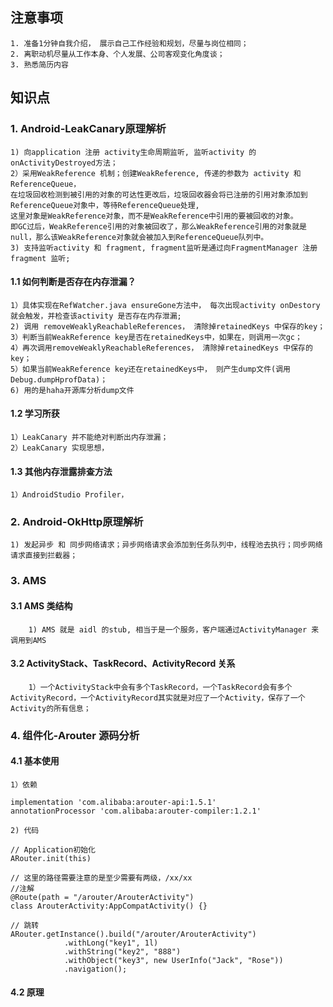 
## 注意事项
    1. 准备1分钟自我介绍， 展示自己工作经验和规划，尽量与岗位相同；
    2. 离职动机尽量从工作本身、个人发展、公司客观变化角度谈；
    3. 熟悉简历内容

## 知识点
### 1. Android-LeakCanary原理解析
    1) 向application 注册 activity生命周期监听, 监听activity 的onActivityDestroyed方法；
    2）采用WeakReference 机制；创建WeakReference, 传递的参数为 activity 和 ReferenceQueue，
    在垃圾回收检测到被引用的对象的可达性更改后，垃圾回收器会将已注册的引用对象添加到ReferenceQueue对象中，等待ReferenceQueue处理,
    这里对象是WeakReference对象，而不是WeakReference中引用的要被回收的对象。
    即GC过后，WeakReference引用的对象被回收了，那么WeakReference引用的对象就是null，那么该WeakReference对象就会被加入到ReferenceQueue队列中。
    3) 支持监听activity 和 fragment, fragment监听是通过向FragmentManager 注册fragment 监听;
#### 1.1 如何判断是否存在内存泄漏？
    1）具体实现在RefWatcher.java ensureGone方法中， 每次出现activity onDestory 就会触发，并检查该activity 是否存在内存泄漏;
    2) 调用 removeWeaklyReachableReferences， 清除掉retainedKeys 中保存的key；
    3）判断当前WeakReference key是否在retainedKeys中，如果在，则调用一次gc；
    4）再次调用removeWeaklyReachableReferences， 清除掉retainedKeys 中保存的key；
    5）如果当前WeakReference key还在retainedKeys中， 则产生dump文件(调用Debug.dumpHprofData)；
    6) 用的是haha开源库分析dump文件

#### 1.2 学习所获
    1）LeakCanary 并不能绝对判断出内存泄漏；
    2）LeakCanary 实现思想，

#### 1.3 其他内存泄露排查方法
    1）AndroidStudio Profiler，

### 2. Android-OkHttp原理解析
    1) 发起异步 和 同步网络请求；异步网络请求会添加到任务队列中，线程池去执行；同步网络请求直接到拦截器；

### 3. AMS
#### 3.1  AMS 类结构
        1) AMS 就是 aidl 的stub, 相当于是一个服务，客户端通过ActivityManager 来调用到AMS
#### 3.2 ActivityStack、TaskRecord、ActivityRecord 关系
        1）一个ActivityStack中会有多个TaskRecord，一个TaskRecord会有多个ActivityRecord，一个ActivityRecord其实就是对应了一个Activity，保存了一个Activity的所有信息；

### 4. 组件化-Arouter 源码分析
#### 4.1 基本使用
    1）依赖

```
implementation 'com.alibaba:arouter-api:1.5.1'
annotationProcessor 'com.alibaba:arouter-compiler:1.2.1'
```
    2) 代码
```
// Application初始化
ARouter.init(this)

// 这里的路径需要注意的是至少需要有两级，/xx/xx
//注解
@Route(path = "/arouter/ArouterActivity")
class ArouterActivity:AppCompatActivity() {}

// 跳转
ARouter.getInstance().build("/arouter/ArouterActivity")
            .withLong("key1", 1l)
            .withString("key2", "888")
            .withObject("key3", new UserInfo("Jack", "Rose"))
            .navigation();
```

#### 4.2 原理



